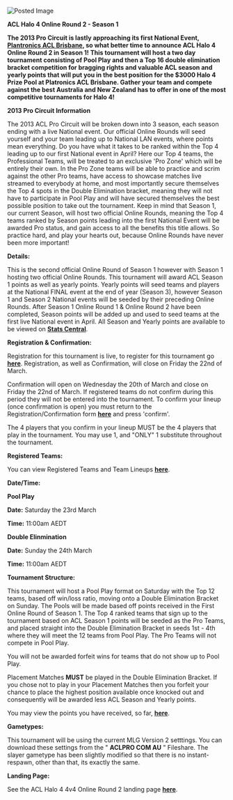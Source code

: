 ![Posted Image](http://img706.imageshack.us/img706/3498/aclhalo4or2.png)





**ACL Halo 4 Online Round 2 - Season 1**





**The 2013 Pro Circuit is lastly approaching its first National Event, 
**[Plantronics ACL Brisbane](http://www.aclpro.com.au/forums/topic/20039-plantronics-gamecom-acl-brisbane-announced/)**, so what better time to announce ACL Halo 4 Online Round 2 in Season 1! This tournament will host a two day tournament consisting of Pool Play and then a Top 16 double elimination bracket competition for bragging rights and valuable ACL season and yearly points that will put you in the best position for the $3000 Halo 4 Prize Pool at Platronics ACL Brisbane. Gather your team and compete against the best Australia and New Zealand has to offer in one of the most competitive tournaments for Halo 4!**





**2013 Pro Circuit Information**

The 2013 ACL Pro Circuit will be broken down into 3 season, each season ending with a live National event. Our official Online Rounds will seed yourself and your team leading up to National LAN events, where points mean everything. Do you have what it takes to be ranked within the Top 4 leading up to our first National event in April? Here our Top 4 teams, the Professional Teams, will be treated to an exclusive 'Pro Zone' which will be entirely their own. In the Pro Zone teams will be able to practice and scrim against the other Pro teams, have access to showcase matches live streamed to everybody at home, and most importantly secure themselves the Top 4 spots in the Double Elimination bracket, meaning they will not have to participate in Pool Play and will have secured themselves the best possible position to take out the tournament. Keep in mind that Season 1, our current Season, will host two official Online Rounds, meaning the Top 4 teams ranked by Season points leading into the first National Event will be awarded Pro status, and gain access to all the benefits this title allows. So practice hard, and play your hearts out, because Online Rounds have never been more important!






**Details:**


This is the second official Online Round of Season 1 however with Season 1 hosting two official Online Rounds. This tournament will award ACL Season 1 points as well as yearly points. Yearly points will seed teams and players at the National FINAL event at the end of year (Season 3), however Season 1 and Season 2 National events will be seeded by their preceding Online Rounds. After Season 1 Online Round 1 & Online Round 2 have been completed, Season points will be added up and used to seed teams at the first live National event in April. All Season and Yearly points are available to be viewed on 
[**Stats Central**](http://stats.aclpro.com.au/halo.php).






**Registration & Confirmation:**


Registration for this tournament is live, to register for this tournament go 
[**here**](http://registration.aclpro.com.au/?e=101). Registration, as well as Confirmation, will close on Friday the 22nd of March.





Confirmation will open on Wednesday the 20th of March and close on Friday the 22nd of March. If registered teams do not confirm during this period they will not be entered into the tournament. To confirm your lineup (once confirmation is open) you must return to the Registration/Confirmation form 
**[here](http://registration.aclpro.com.au/?e=101)** and press 'confirm'.






The 4 players that you confirm in your lineup MUST be the 4 players that play in the tournament. You may use 1, and "ONLY" 1 substitute throughout the tournament.





**Registered Teams:**


You can view Registered Teams and Team Lineups 
**[here](http://www.aclpro.com.au/2013/events/halo/acl-h4-or2s1-rego)**.






**Date/Time:**



**Pool Play**



**Date:**
Saturday the 23rd March



**Time:**
 11:00am AEDT






**Double Elinmination**



**Date:**
Sunday the 24th March



**Time:**
 11:00am AEDT






**Tournament Structure:**


This tournament will host a Pool Play format on Saturday with the Top 12 teams, based off win/loss ratio, moving onto a Double Elimination Bracket on Sunday. The Pools will be made based off points received in the First Online Round of Season 1. The Top 4 ranked teams that sign up to the tournament based on ACL Season 1 points will be seeded as the Pro Teams, and placed straight into the Double Elimination Bracket in seeds 1st - 4th where they will meet the 12 teams from Pool Play. The Pro Teams will not compete in Pool Play.





You will not be awarded forfeit wins for teams that do not show up to Pool Play.





Placement Matches 
**MUST**
 be played in the Double Elimination Bracket. If you chose not to play in your Placement Matches then you forfeit your chance to place the highest position available once knocked out and consequently will be awarded less ACL Season and Yearly points.





You may view the points you have received, so far, 
[**here**](http://stats.aclpro.com.au/halo.php).






**Gametypes:**


This tournament will be using the current MLG Version 2 setttings. You can download these settings from the "
**ACLPRO COM AU**
" Fileshare. The slayer gametype has been slightly modified so that there is no instant-respawn, other than that, its exactly the same.






**Landing Page:**


See the ACL Halo 4 4v4 Online Round 2 landing page 
[**here**](http://www.aclpro.com.au/2013/events/halo/acl-h4-or2-landing-page).